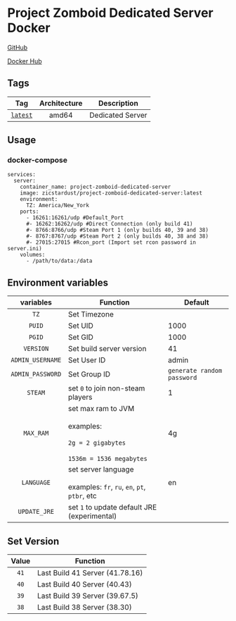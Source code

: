 # Project Zomboid Dedicated Server Docker 

[GitHub](https://github.com/zicstardust/project-zomboid-docker)

[Docker Hub](https://hub.docker.com/r/zicstardust/project-zomboid-dedicated-server)

## Tags

| Tag | Architecture | Description |
| :----: | :----: |--- |
| [`latest`](https://github.com/zicstardust/project-zomboid-docker/blob/main/dockerfile) | amd64 | Dedicated Server |

## Usage
### docker-compose
```
services:
  server:
    container_name: project-zomboid-dedicated-server
    image: zicstardust/project-zomboid-dedicated-server:latest
    environment:
      TZ: America/New_York
    ports:
      - 16261:16261/udp #Default_Port
      #- 16262:16262/udp #Direct Connection (only build 41)
      #- 8766:8766/udp #Steam Port 1 (only builds 40, 39 and 38)
      #- 8767:8767/udp #Steam Port 2 (only builds 40, 38 and 38)
      #- 27015:27015 #Rcon_port (Import set rcon password in server.ini)
    volumes:
      - /path/to/data:/data
```

## Environment variables

| variables | Function | Default |
| :----: | --- | --- |
| `TZ` | Set Timezone | |
| `PUID` | Set UID | 1000 |
| `PGID` | Set GID | 1000 |
| `VERSION` | Set build server version | 41 |
| `ADMIN_USERNAME` | Set User ID | admin |
| `ADMIN_PASSWORD` | Set Group ID | `generate random password` |
| `STEAM` | set `0` to join non-steam players | 1 |
| `MAX_RAM` | set max ram to JVM<br/><br/>examples:<br/><br/>`2g = 2 gigabytes`<br/><br/>`1536m = 1536 megabytes`| 4g |
| `LANGUAGE` | set server language<br/><br/>examples: `fr`, `ru`, `en`, `pt`, `ptbr`, etc | en |
| `UPDATE_JRE` | set `1` to update default JRE (experimental)| |

## Set Version

| Value | Function |
| :----: | --- |
| `41` | Last Build 41 Server (41.78.16) |
| `40` | Last Build 40 Server (40.43) |
| `39` | Last Build 39 Server (39.67.5) |
| `38` | Last Build 38 Server (38.30) |
